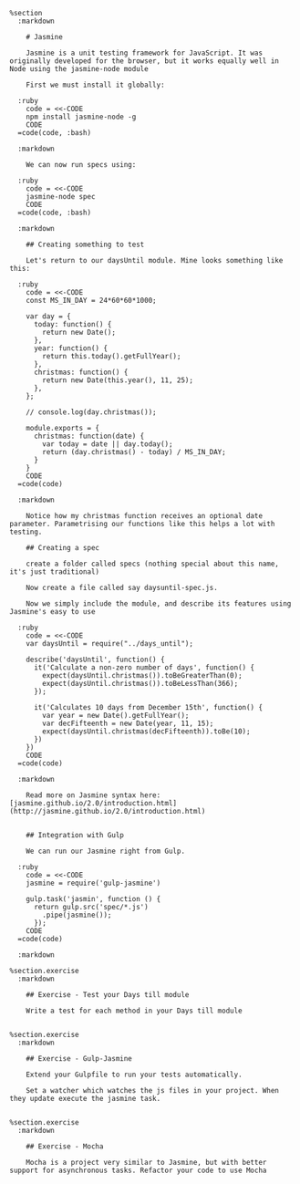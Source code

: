     %section
      :markdown

        # Jasmine

        Jasmine is a unit testing framework for JavaScript. It was originally developed for the browser, but it works equally well in Node using the jasmine-node module

        First we must install it globally:

      :ruby
        code = <<-CODE
        npm install jasmine-node -g
        CODE
      =code(code, :bash)

      :markdown

        We can now run specs using:

      :ruby
        code = <<-CODE
        jasmine-node spec
        CODE
      =code(code, :bash)

      :markdown

        ## Creating something to test

        Let's return to our daysUntil module. Mine looks something like this:

      :ruby
        code = <<-CODE
        const MS_IN_DAY = 24*60*60*1000;

        var day = {
          today: function() {
            return new Date();
          },
          year: function() {
            return this.today().getFullYear();
          },
          christmas: function() {
            return new Date(this.year(), 11, 25);
          },
        };

        // console.log(day.christmas());

        module.exports = {
          christmas: function(date) {
            var today = date || day.today();
            return (day.christmas() - today) / MS_IN_DAY;
          }
        }
        CODE
      =code(code)

      :markdown

        Notice how my christmas function receives an optional date parameter. Parametrising our functions like this helps a lot with testing.

        ## Creating a spec

        create a folder called specs (nothing special about this name, it's just traditional)

        Now create a file called say daysuntil-spec.js.

        Now we simply include the module, and describe its features using Jasmine's easy to use

      :ruby
        code = <<-CODE
        var daysUntil = require("../days_until");

        describe('daysUntil', function() {
          it('Calculate a non-zero number of days', function() {
            expect(daysUntil.christmas()).toBeGreaterThan(0);
            expect(daysUntil.christmas()).toBeLessThan(366);
          });

          it('Calculates 10 days from December 15th', function() {
            var year = new Date().getFullYear();
            var decFifteenth = new Date(year, 11, 15);
            expect(daysUntil.christmas(decFifteenth)).toBe(10);
          })
        })
        CODE
      =code(code)

      :markdown

        Read more on Jasmine syntax here: [jasmine.github.io/2.0/introduction.html](http://jasmine.github.io/2.0/introduction.html)


        ## Integration with Gulp

        We can run our Jasmine right from Gulp.

      :ruby
        code = <<-CODE
        jasmine = require('gulp-jasmine')

        gulp.task('jasmin', function () {
          return gulp.src('spec/*.js')
            .pipe(jasmine());
          });
        CODE
      =code(code)

      :markdown

    %section.exercise
      :markdown

        ## Exercise - Test your Days till module

        Write a test for each method in your Days till module


    %section.exercise
      :markdown

        ## Exercise - Gulp-Jasmine

        Extend your Gulpfile to run your tests automatically.

        Set a watcher which watches the js files in your project. When they update execute the jasmine task.


    %section.exercise
      :markdown

        ## Exercise - Mocha

        Mocha is a project very similar to Jasmine, but with better support for asynchronous tasks. Refactor your code to use Mocha
